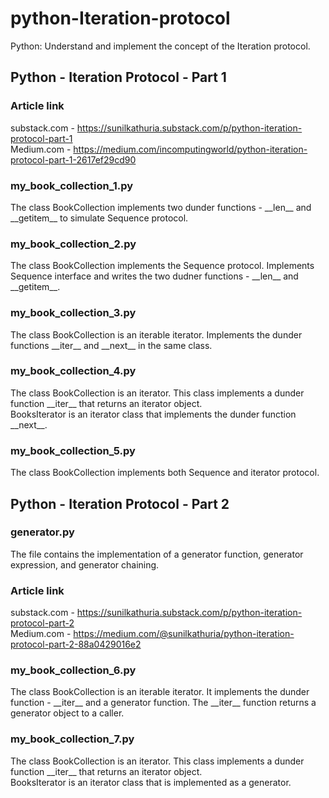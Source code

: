 # python-Iteration-protocol  
Python: Understand and implement the concept of the Iteration protocol.  

## Python - Iteration Protocol - Part 1   
### Article link  
substack.com - https://sunilkathuria.substack.com/p/python-iteration-protocol-part-1  
Medium.com - https://medium.com/incomputingworld/python-iteration-protocol-part-1-2617ef29cd90  

### my_book_collection_1.py  
The class BookCollection implements two dunder functions - \_\_len\_\_ and \_\_getitem\_\_ to simulate Sequence protocol.  

### my_book_collection_2.py  
The class BookCollection implements the Sequence protocol. Implements Sequence interface and writes the two dudner functions -  \_\_len\_\_ and \_\_getitem\_\_. 

### my_book_collection_3.py  
The class BookCollection is an iterable iterator. Implements the dunder functions \_\_iter\_\_ and \_\_next\_\_ in the same class.  

### my_book_collection_4.py  
The class BookCollection is an iterator. This class implements a dunder function \_\_iter\_\_ that returns an iterator object.  
BooksIterator is an iterator class that implements the dunder function \_\_next\_\_.

### my_book_collection_5.py  
The class BookCollection implements both Sequence and iterator protocol.

## Python - Iteration Protocol - Part 2  

### generator.py  
The file contains the implementation of a generator function, generator expression, and generator chaining.   
### Article link  
substack.com - https://sunilkathuria.substack.com/p/python-iteration-protocol-part-2  
Medium.com - https://medium.com/@sunilkathuria/python-iteration-protocol-part-2-88a0429016e2  

### my_book_collection_6.py  
The class BookCollection is an iterable iterator. It implements the dunder function - \_\_iter\_\_ and a generator function. The \_\_iter\_\_ function returns a generator object to a caller.  

### my_book_collection_7.py  
The class BookCollection is an iterator. This class implements a dunder function \_\_iter\_\_ that returns an iterator object.  
BooksIterator is an iterator class that is implemented as a generator.  
